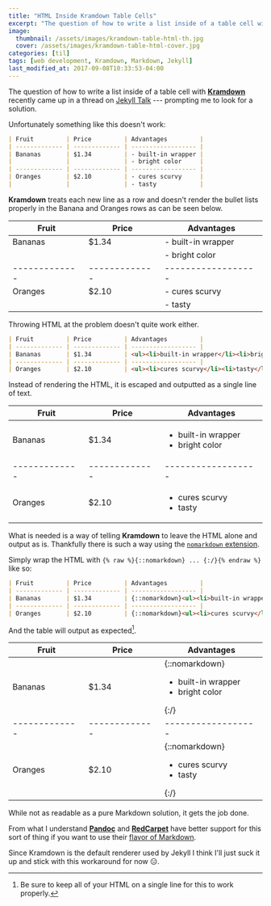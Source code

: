 ```yaml
---
title: "HTML Inside Kramdown Table Cells"
excerpt: "The question of how to write a list inside of a table cell with Kramdown recently came up on **Jekyll Talk** --- prompting me to look for a solution."
image:
  thumbnail: /assets/images/kramdown-table-html-th.jpg
  cover: /assets/images/kramdown-table-html-cover.jpg
categories: [til]
tags: [web development, Kramdown, Markdown, Jekyll]
last_modified_at: 2017-09-08T10:33:53-04:00
---
```


The question of how to write a list inside of a table cell with [**Kramdown**](http://kramdown.gettalong.org/) recently came up in a thread on [Jekyll Talk](https://talk.jekyllrb.com/) --- prompting me to look for a solution.

Unfortunately something like this doesn't work:

```markdown
| Fruit         | Price         | Advantages         |
| ------------- | ------------- | ------------------ |
| Bananas       | $1.34         | - built-in wrapper |
|               |               | - bright color     |
| ------------- | ------------- | ------------------ |
| Oranges       | $2.10         | - cures scurvy     |
|               |               | - tasty            |
```

**Kramdown** treats each new line as a row and doesn't render the bullet lists properly in the Banana and Oranges rows as can be seen below.

| Fruit         | Price         | Advantages         |
| ------------- | ------------- | ------------------ |
| Bananas       | $1.34         | - built-in wrapper |
|               |               | - bright color     |
| ------------- | ------------- | ------------------ |
| Oranges       | $2.10         | - cures scurvy     |
|               |               | - tasty            |

Throwing HTML at the problem doesn't quite work either.

```markdown
| Fruit         | Price         | Advantages         |
| ------------- | ------------- | ------------------ |
| Bananas       | $1.34         | <ul><li>built-in wrapper</li><li>bright color</li></ul> |
| ------------- | ------------- | ------------------ |
| Oranges       | $2.10         | <ul><li>cures scurvy</li><li>tasty</li></ul> |
```

Instead of rendering the HTML, it is escaped and outputted as a single line of text.

| Fruit         | Price         | Advantages         |
| ------------- | ------------- | ------------------ |
| Bananas       | $1.34         | <ul><li>built-in wrapper</li><li>bright color</li></ul> |
| ------------- | ------------- | ------------------ |
| Oranges       | $2.10         | <ul><li>cures scurvy</li><li>tasty</li></ul> |

What is needed is a way of telling **Kramdown** to leave the HTML alone and output as is. Thankfully there is such a way using the [`nomarkdown` extension](http://kramdown.gettalong.org/syntax.html#extensions).

Simply wrap the HTML with `{% raw %}{::nomarkdown} ... {:/}{% endraw %}` like so:

```markdown
| Fruit         | Price         | Advantages         |
| ------------- | ------------- | ------------------ |
| Bananas       | $1.34         | {::nomarkdown}<ul><li>built-in wrapper</li><li>bright color</li></ul>{:/} |
| ------------- | ------------- | ------------------ |
| Oranges       | $2.10         | {::nomarkdown}<ul><li>cures scurvy</li><li>tasty</li></ul>{:/} |
```

And the table will output as expected[^cell-content].

[^cell-content]: Be sure to keep all of your HTML on a single line for this to work properly.

| Fruit         | Price         | Advantages         |
| ------------- | ------------- | ------------------ |
| Bananas       | $1.34         | {::nomarkdown}<ul><li>built-in wrapper</li><li>bright color</li></ul>{:/} |
| ------------- | ------------- | ------------------ |
| Oranges       | $2.10         | {::nomarkdown}<ul><li>cures scurvy</li><li>tasty</li></ul>{:/} |

While not as readable as a pure Markdown solution, it gets the job done.

From what I understand [**Pandoc**](http://pandoc.org/) and [**RedCarpet**](https://github.com/vmg/redcarpet) have better support for this sort of thing if you want to use their [flavor of Markdown](http://jekyllrb.com/docs/configuration/#markdown-options).

Since Kramdown is the default renderer used by Jekyll I think I'll just suck it up and stick with this workaround for now :expressionless:.
